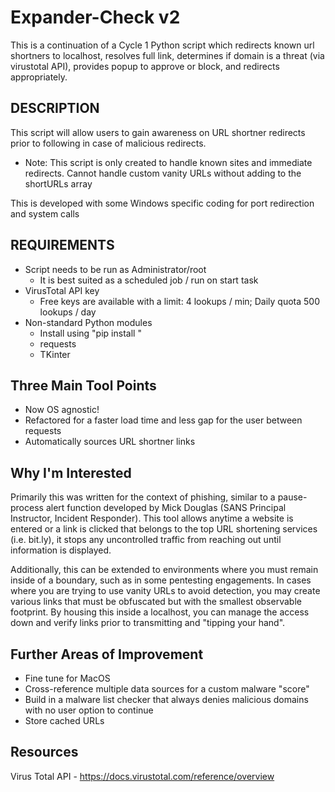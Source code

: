 # Expander-Check v2
This is a continuation of a Cycle 1 Python script which redirects known url shortners to localhost, resolves full link, determines if domain is a threat (via virustotal API), provides popup to approve or block, and redirects appropriately.

## DESCRIPTION
This script will allow users to gain awareness on URL shortner redirects prior to following in case of malicious redirects.
* Note: This script is only created to handle known sites and immediate redirects. Cannot handle custom vanity URLs without adding to the shortURLs array

This is developed with some Windows specific coding for port redirection and system calls

## REQUIREMENTS
- Script needs to be run as Administrator/root
  * It is best suited as a scheduled job / run on start task
- VirusTotal API key
  * Free keys are available with a limit: 4 lookups / min; Daily quota	500 lookups / day
- Non-standard Python modules
  * Install using "pip install <module>"
  * requests
  * TKinter 

## Three Main Tool Points
- Now OS agnostic!
- Refactored for a faster load time and less gap for the user between requests
- Automatically sources URL shortner links

## Why I'm Interested
Primarily this was written for the context of phishing, similar to a pause-process alert function developed by Mick Douglas (SANS Principal Instructor, Incident Responder). This tool allows anytime a website is entered or a link is clicked that belongs to the top URL shortening services (i.e. bit.ly), it stops any uncontrolled traffic from reaching out until information is displayed.

Additionally, this can be extended to environments where you must remain inside of a boundary, such as in some pentesting engagements. In cases where you are trying to use vanity URLs to avoid detection, you may create various links that must be obfuscated but with the smallest observable footprint. By housing this inside a localhost, you can manage the access down and verify links prior to transmitting and "tipping your hand".

## Further Areas of Improvement
- Fine tune for MacOS 
- Cross-reference multiple data sources for a custom malware "score"
- Build in a malware list checker that always denies malicious domains with no user option to continue
- Store cached URLs

## Resources
Virus Total API - https://docs.virustotal.com/reference/overview
